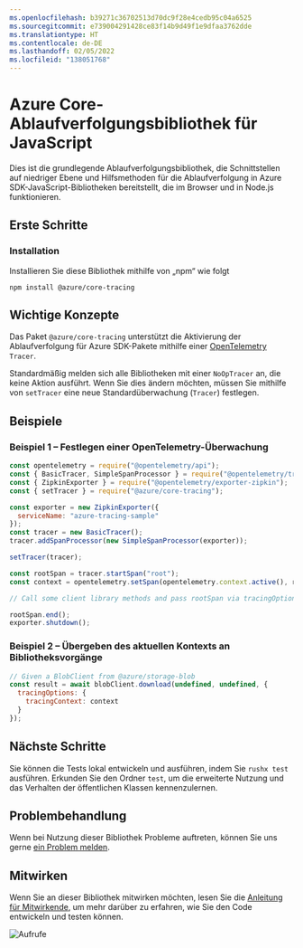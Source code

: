 ```yaml
---
ms.openlocfilehash: b39271c36702513d70dc9f28e4cedb95c04a6525
ms.sourcegitcommit: e739004291428ce83f14b9d49f1e9dfaa3762dde
ms.translationtype: HT
ms.contentlocale: de-DE
ms.lasthandoff: 02/05/2022
ms.locfileid: "138051768"
---
```

# <a name="azure-core-tracing-library-for-javascript"></a>Azure Core-Ablaufverfolgungsbibliothek für JavaScript

Dies ist die grundlegende Ablaufverfolgungsbibliothek, die Schnittstellen auf niedriger Ebene und Hilfsmethoden für die Ablaufverfolgung in Azure SDK-JavaScript-Bibliotheken bereitstellt, die im Browser und in Node.js funktionieren.

## <a name="getting-started"></a>Erste Schritte

### <a name="installation"></a>Installation

Installieren Sie diese Bibliothek mithilfe von „npm“ wie folgt

```
npm install @azure/core-tracing
```

## <a name="key-concepts"></a>Wichtige Konzepte

Das Paket `@azure/core-tracing` unterstützt die Aktivierung der Ablaufverfolgung für Azure SDK-Pakete mithilfe einer [OpenTelemetry](https://opentelemetry.io/) `Tracer`.

Standardmäßig melden sich alle Bibliotheken mit einer `NoOpTracer` an, die keine Aktion ausführt.
Wenn Sie dies ändern möchten, müssen Sie mithilfe von `setTracer` eine neue Standardüberwachung (`Tracer`) festlegen.

## <a name="examples"></a>Beispiele

### <a name="example-1---setting-an-opentelemetry-tracer"></a>Beispiel 1 – Festlegen einer OpenTelemetry-Überwachung

```js
const opentelemetry = require("@opentelemetry/api");
const { BasicTracer, SimpleSpanProcessor } = require("@opentelemetry/tracing");
const { ZipkinExporter } = require("@opentelemetry/exporter-zipkin");
const { setTracer } = require("@azure/core-tracing");

const exporter = new ZipkinExporter({
  serviceName: "azure-tracing-sample"
});
const tracer = new BasicTracer();
tracer.addSpanProcessor(new SimpleSpanProcessor(exporter));

setTracer(tracer);

const rootSpan = tracer.startSpan("root");
const context = opentelemetry.setSpan(opentelemetry.context.active(), rootSpan);

// Call some client library methods and pass rootSpan via tracingOptions.

rootSpan.end();
exporter.shutdown();
```

### <a name="example-2---passing-current-context-to-library-operations"></a>Beispiel 2 – Übergeben des aktuellen Kontexts an Bibliotheksvorgänge

```js
// Given a BlobClient from @azure/storage-blob
const result = await blobClient.download(undefined, undefined, {
  tracingOptions: {
    tracingContext: context
  }
});
```

## <a name="next-steps"></a>Nächste Schritte

Sie können die Tests lokal entwickeln und ausführen, indem Sie `rushx test` ausführen. Erkunden Sie den Ordner `test`, um die erweiterte Nutzung und das Verhalten der öffentlichen Klassen kennenzulernen.

## <a name="troubleshooting"></a>Problembehandlung

Wenn bei Nutzung dieser Bibliothek Probleme auftreten, können Sie uns gerne [ein Problem melden](https://github.com/Azure/azure-sdk-for-js/issues/new).

## <a name="contributing"></a>Mitwirken

Wenn Sie an dieser Bibliothek mitwirken möchten, lesen Sie die [Anleitung für Mitwirkende](https://github.com/Azure/azure-sdk-for-js/blob/main/CONTRIBUTING.md), um mehr darüber zu erfahren, wie Sie den Code entwickeln und testen können.

![Aufrufe](https://azure-sdk-impressions.azurewebsites.net/api/impressions/azure-sdk-for-js%2Fsdk%2Fcore%2Fcore-tracing%2FREADME.png)
